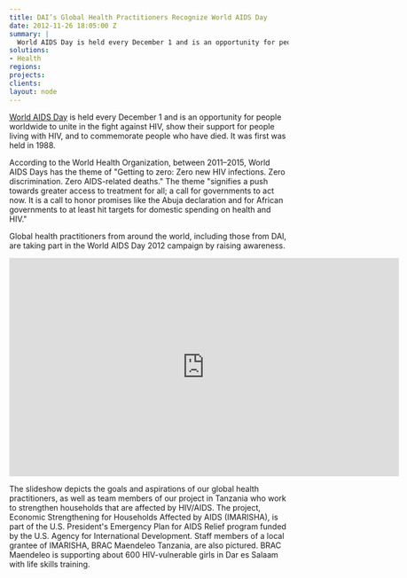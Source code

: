 ```yaml
---
title: DAI’s Global Health Practitioners Recognize World AIDS Day
date: 2012-11-26 18:05:00 Z
summary: |
  World AIDS Day is held every December 1 and is an opportunity for people worldwide to unite in the fight against HIV, show their support for people living with HIV, and to commemorate people who have died. It was first was held in 1988.
solutions:
- Health
regions:
projects:
clients:
layout: node
---
```

[World AIDS Day][1] is held every December 1 and is an opportunity for people worldwide to unite in the fight against HIV, show their support for people living with HIV, and to commemorate people who have died. It was first was held in 1988.

According to the World Health Organization, between 2011–2015, World AIDS Days has the theme of "Getting to zero: Zero new HIV infections. Zero discrimination. Zero AIDS-related deaths." The theme "signifies a push towards greater access to treatment for all; a call for governments to act now. It is a call to honor promises like the Abuja declaration and for African governments to at least hit targets for domestic spending on health and HIV."

Global health practitioners from around the world, including those from DAI, are taking part in the World AIDS Day 2012 campaign by raising awareness.

<iframe src="https://www.flickr.com/photos/daiglobal/8206836170/in/set-72157632064918449/player/" width="703" height="394" frameborder="0" allowfullscreen="" webkitallowfullscreen="" mozallowfullscreen="" oallowfullscreen="" msallowfullscreen=""></iframe>

The slideshow depicts the goals and aspirations of our global health practitioners, as well as team members of our project in Tanzania who work to strengthen households that are affected by HIV/AIDS. The project, Economic Strengthening for Households Affected by AIDS (IMARISHA), is part of the U.S. President's Emergency Plan for AIDS Relief program funded by the U.S. Agency for International Development. Staff members of a local grantee of IMARISHA, BRAC Maendeleo Tanzania, are also pictured. BRAC Maendeleo is supporting about 600 HIV-vulnerable girls in Dar es Salaam with life skills training.

[1]: http://www.worldaidscampaign.org/
